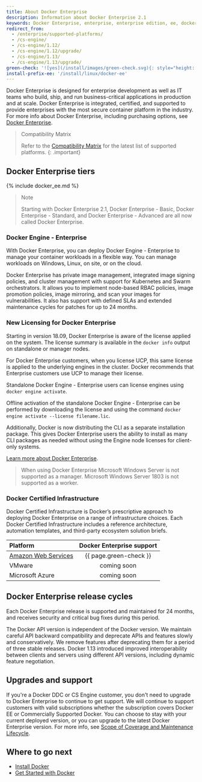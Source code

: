 ```yaml
---
title: About Docker Enterprise
description: Information about Docker Enterprise 2.1
keywords: Docker Enterprise, enterprise, enterprise edition, ee, docker ee, docker enterprise edition, lts, commercial, cs engine, commercially supported
redirect_from:
  - /enterprise/supported-platforms/
  - /cs-engine/
  - /cs-engine/1.12/
  - /cs-engine/1.12/upgrade/
  - /cs-engine/1.13/
  - /cs-engine/1.13/upgrade/
green-check: '![yes](/install/images/green-check.svg){: style="height: 14px; margin:auto;"}'
install-prefix-ee: '/install/linux/docker-ee'
---
```


Docker Enterprise is designed for enterprise development as well as IT teams who build, ship, and run business-critical
applications in production and at scale. Docker Enterprise is integrated, certified,
and supported to provide enterprises with the most secure container platform
in the industry. For more info about Docker Enterprise, including purchasing
options, see [Docker Enterprise](https://www.docker.com/enterprise-edition/).

> Compatibility Matrix
>
> Refer to the [Compatibility Matrix](https://success.docker.com/article/compatibility-matrix) for the latest list of supported platforms.
{: .important}

## Docker Enterprise tiers

{% include docker_ee.md %}

> Note
>
> Starting with Docker Enterprise 2.1, Docker Enterprise - Basic, Docker Enterprise - Standard,
> and Docker Enterprise - Advanced are all now called Docker Enterprise.

### Docker Engine - Enterprise

With Docker Enterprise, you can deploy Docker Engine - Enterprise
to manage your container workloads in a flexible way. You can manage workloads on Windows, Linux, on site, or on the cloud.

Docker Enterprise has private image management, integrated image signing policies, and cluster
management with support for Kubernetes and Swarm orchestrators. It allows you to implement
node-based RBAC policies, image promotion policies, image mirroring, and
scan your images for vulnerabilities. It also has support with defined SLAs and extended
maintenance cycles for patches for up to 24 months.

### New Licensing for Docker Enterprise 

Starting in version 18.09, Docker Enterprise is aware of the license applied on the system. The license summary is available in the `docker info` output on standalone or manager nodes.

For Docker Enterprise customers, when you license UCP, this same license is applied to the underlying engines in the cluster. Docker recommends that Enterprise customers use UCP to manage their license.

Standalone Docker Engine - Enterprise users can license engines using `docker engine activate`.

Offline activation of the standalone Docker Engine - Enterprise can be performed by downloading the license and using the command `docker engine activate --license filename.lic`. 

Additionally, Docker is now distributing the CLI as a separate installation package. This gives Docker Enterprise users the ability to install as many CLI packages as needed without using the Engine node licenses for client-only systems.

[Learn more about Docker Enterprise](/ee/index.md).


> When using Docker Enterprise
> Microsoft Windows Server is not supported as a manager. Microsoft Windows
> Server 1803 is not supported as a worker.

### Docker Certified Infrastructure

Docker Certified Infrastructure is Docker’s prescriptive approach to deploying Docker Enterprise on a range of infrastructure choices. Each Docker
Certified Infrastructure includes a reference architecture, automation templates, and third-party ecosystem solution briefs.

| Platform  | Docker Enterprise support |
:----------------------------------------------------------------------------------------|:-------------------------:|
| [Amazon Web Services](..\cluster\aws.md) |  {{ page.green-check }}   |
| VMware  |  coming soon  |
| Microsoft Azure  | coming soon  |



## Docker Enterprise release cycles

Each Docker Enterprise release is supported and maintained for 24 months, and
receives security and critical bug fixes during this period.

The Docker API version is independent of the Docker version. We maintain careful API backward compatibility and deprecate APIs and features slowly and conservatively. We remove features after deprecating them for a period of
three stable releases. Docker 1.13 introduced improved interoperability
between clients and servers using different API versions, including dynamic
feature negotiation.

## Upgrades and support

If you're a Docker DDC or CS Engine customer, you don't need to upgrade to
Docker Enterprise to continue to get support. We will continue to support customers with valid subscriptions whether the subscription covers Docker EE or Commercially Supported Docker. You can choose to stay with your current
deployed version, or you can upgrade to the latest Docker Enterprise version. For
more info, see [Scope of Coverage and Maintenance
Lifecycle](https://success.docker.com/Policies/Scope_of_Support).

## Where to go next

- [Install Docker](/engine/installation/index.md)
- [Get Started with Docker](/get-started/index.md)
